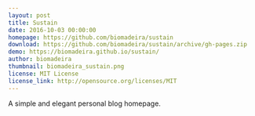 ```yaml
---
layout: post
title: Sustain
date: 2016-10-03 00:00:00
homepage: https://github.com/biomadeira/sustain
download: https://github.com/biomadeira/sustain/archive/gh-pages.zip
demo: https://biomadeira.github.io/sustain/
author: biomadeira
thumbnail: biomadeira_sustain.png
license: MIT License
license_link: http://opensource.org/licenses/MIT
---
```


A simple and elegant personal blog homepage.